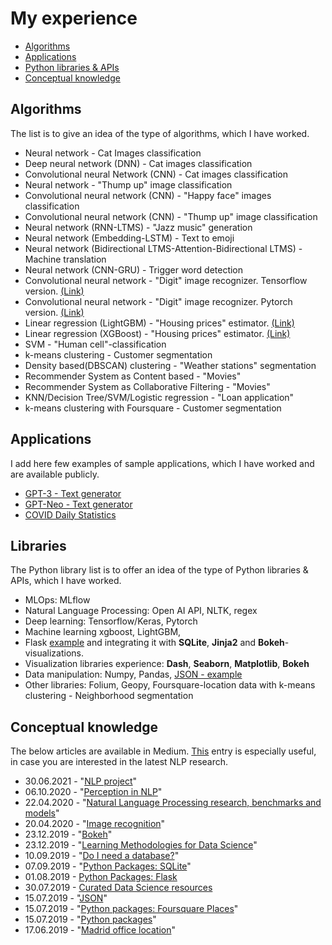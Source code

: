 # My experience

* [Algorithms](https://github.com/tmgthb/portfolio/blob/main/README.md#algorithms) 
* [Applications](https://github.com/tmgthb/portfolio/blob/main/README.md#Applications) 
* [Python libraries & APIs](https://github.com/tmgthb/portfolio/blob/main/README.md#Libraries) 
* [Conceptual knowledge](https://github.com/tmgthb/portfolio/blob/main/README.md#conceptual-knowledge) 

## Algorithms

The list is to give an idea of the type of algorithms, which I have worked. 

* Neural network - Cat Images classification
* Deep neural network (DNN) - Cat images classification
* Convolutional neural Network (CNN) - Cat images classification
* Neural network - "Thump up" image classification
* Convolutional neural network (CNN)  - "Happy face" images classification
* Convolutional neural network (CNN) - "Thump up" image classification
* Neural network (RNN-LTMS) - "Jazz music" generation
* Neural network (Embedding-LSTM) - Text to emoji
* Neural network (Bidirectional LTMS-Attention-Bidirectional LTMS) - Machine translation
* Neural network (CNN-GRU) - Trigger word detection
* Convolutional neural network - "Digit" image recognizer. Tensorflow version. [(Link)](https://www.kaggle.com/tmkggl/tensorflow-cnn-hand-digit-recognizer)
* Convolutional neural network - "Digit" image recognizer. Pytorch version. [(Link)](https://www.kaggle.com/tmkggl/pytorch-cnn-digit-recognizer)
* Linear regression (LightGBM) - "Housing prices" estimator. [(Link)](https://www.kaggle.com/tmkggl/lightgbm-model-crossvalidation)
* Linear regression (XGBoost) - "Housing prices" estimator.  [(Link)](https://www.kaggle.com/tmkggl/real-estate-competition-with-xgboost)
* SVM - "Human cell"-classification
* k-means clustering - Customer segmentation
* Density based(DBSCAN) clustering - "Weather stations" segmentation
* Recommender System as Content based - "Movies"
* Recommender System as Collaborative Filtering - "Movies"
* KNN/Decision Tree/SVM/Logistic regression - "Loan application"
* k-means clustering with Foursquare - Customer segmentation

## Applications
I add here few examples of sample applications, which I have worked and are available publicly.
* [GPT-3 - Text generator](https://share.streamlit.io/tmgthb/gpt-3/main/gpt3.py)
* [GPT-Neo - Text generator](https://share.streamlit.io/tmgthb/gptneo/main/gptneo.py)
* [COVID Daily Statistics](https://share.streamlit.io/tmgthb/covid/main/covid.py)


## Libraries
The Python library list is to offer an idea of the type of Python libraries & APIs, which I have worked. 
* MLOps: MLflow
* Natural Language Processing: Open AI API, NLTK, regex
* Deep learning: Tensorflow/Keras, Pytorch
* Machine learning xgboost, LightGBM,
* Flask [example](https://github.com/tmgthb/flask) and integrating it with **SQLite**, **Jinja2** and **Bokeh**-visualizations. 
* Visualization libraries experience: **Dash**, **Seaborn**, **Matplotlib**, **Bokeh** 
* Data manipulation: Numpy, Pandas, [JSON - example](https://github.com/tmgthb/portfolio/blob/main/json/json_example.py)
* Other libraries: Folium, Geopy, Foursquare-location data with k-means clustering - Neighborhood segmentation 

## Conceptual knowledge

The below articles are available in Medium. [This](https://medium.com/@tmmtt/natural-language-processing-nlp-dc2c1d8d4110) entry is especially useful, in case you are interested in the latest NLP research.

* 30.06.2021 - "[NLP project](https://tmmtt.medium.com/nlp-project-1f62424f162e)"
* 06.10.2020 - "[Perception in NLP](https://tmmtt.medium.com/perception-in-nlp-822cb157ee0f)" 
* 22.04.2020 - "[Natural Language Processing research, benchmarks and models](https://medium.com/@tmmtt/natural-language-processing-nlp-dc2c1d8d4110)"
* 20.04.2020 - "[Image recognition](https://tmmtt.medium.com/what-makes-an-image-recognizer-acf53feb707c)"
* 23.12.2019 - "[Bokeh](https://medium.com/@tmmtt/bokeh-bf196884396a)"
* 23.12.2019 - "[Learning Methodologies for Data Science](https://medium.com/@tmmtt/learning-methodologies-for-data-science-b6094fe7ddc9)"
* 10.09.2019 - "[Do I need a database?](https://medium.com/@tmmtt/do-i-need-a-database-f74c936bcc76)"
* 07.09.2019 - "[Python Packages: SQLite](https://medium.com/@tmmtt/sqlite-77c9f6efb2e8)"
* 01.08.2019 - [Python Packages: Flask](https://medium.com/@tmmtt/python-packages-flask-e315ebe3c38e)
* 30.07.2019 - [Curated Data Science resources](https://medium.com/@tmmtt/curated-data-science-resources-c12476de006f)
* 15.07.2019 - "[JSON](https://medium.com/@tmmtt/python-packages-json-c70a07fd6eb5)"
* 15.07.2019 - "[Python packages: Foursquare Places](https://medium.com/@tmmtt/python-packages-foursquare-places-2dbbf370dd4c)"
* 15.07.2019 - "[Python packages](https://tmmtt.medium.com/python-packages-84b724179ebf)"
* 17.06.2019 - "[Madrid office location](https://tmmtt.medium.com/python-packages-84b724179ebf)"


